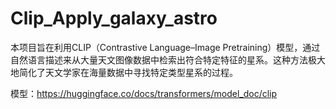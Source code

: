 # Clip_Apply_galaxy_astro
本项目旨在利用CLIP（Contrastive Language–Image Pretraining）模型，通过自然语言描述来从大量天文图像数据中检索出符合特定特征的星系。这种方法极大地简化了天文学家在海量数据中寻找特定类型星系的过程。


模型：https://huggingface.co/docs/transformers/model_doc/clip

